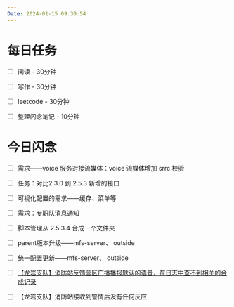 ```yaml
---
Date: 2024-01-15 09:30:54
---
```


# 每日任务
- [ ] 阅读 - 30分钟
- [ ] 写作 - 30分钟
- [ ] leetcode - 30分钟
- [ ] 整理闪念笔记 - 10分钟


# 今日闪念
- [ ] 需求——voice 服务对接流媒体：voice 流媒体增加 srrc 校验
- [ ] 任务：对比2.3.0 到 2.5.3 新增的接口

- [ ] 可视化配置的需求——缓存、菜单等
- [ ] 需求：专职队消息通知
- [ ]  脚本管理从 2.5.3.4 合成一个文件夹
- [ ] parent版本升级——mfs-server、 outside
- [ ] 统一配置更新——mfs-server、 outside
- [ ] [【龙岩支队】消防站反馈营区广播播报默认的语音，在日志中查不到相关的合成记录](https://www.tapd.cn/43156223/bugtrace/bugs/view?bug_id=1143156223001761806)
- [ ] 【龙岩支队】消防站接收到警情后没有任何反应
